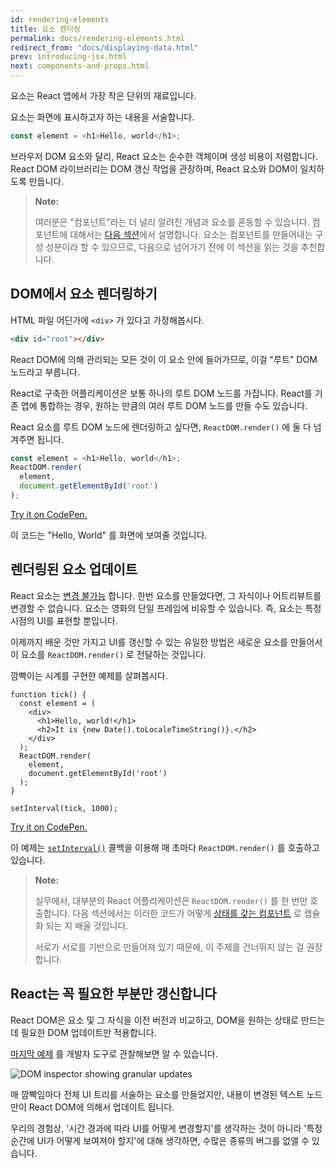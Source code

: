 ```yaml
---
id: rendering-elements
title: 요소 렌더링
permalink: docs/rendering-elements.html
redirect_from: "docs/displaying-data.html"
prev: introducing-jsx.html
next: components-and-props.html
---
```


요소는 React 앱에서 가장 작은 단위의 재료입니다.

요소는 화면에 표시하고자 하는 내용을 서술합니다.

```js
const element = <h1>Hello, world</h1>;
```

브라우저 DOM 요소와 달리, React 요소는 순수한 객체이며 생성 비용이 저렴합니다.
React DOM 라이브러리는 DOM 갱신 작업을 관장하며, React 요소와 DOM이 일치하도록 만듭니다.

>**Note:**
>
> 여러분은 "컴포넌트"라는 더 널리 알려진 개념과 요소를 혼동할 수 있습니다. 컴포넌트에 대해서는 [다음 섹션](/docs/components-and-props.html)에서 설명합니다. 요소는 컴포넌트를 만들어내는 구성 성분이라 할 수 있으므로, 다음으로 넘어가기 전에 이 섹션을 읽는 것을 추천합니다.

## DOM에서 요소 렌더링하기

HTML 파일 어딘가에 `<div>` 가 있다고 가정해봅시다.

```html
<div id="root"></div>
```

React DOM에 의해 관리되는 모든 것이 이 요소 안에 들어가므로, 이걸 "루트" DOM 노드라고 부릅니다.

React로 구축한 어플리케이션은 보통 하나의 루트 DOM 노드를 가집니다. React를 기존 앱에 통합하는 경우, 원하는 만큼의 여러 루트 DOM 노드를 만들 수도 있습니다.

React 요소를 루트 DOM 노드에 렌더링하고 싶다면, `ReactDOM.render()` 에 둘 다 넘겨주면 됩니다.

```js
const element = <h1>Hello, world</h1>;
ReactDOM.render(
  element,
  document.getElementById('root')
);
```

[Try it on CodePen.](http://codepen.io/gaearon/pen/rrpgNB?editors=1010)

이 코드는 "Hello, World" 를 화면에 보여줄 것입니다.

## 렌더링된 요소 업데이트

React 요소는 [변경 불가능](https://en.wikipedia.org/wiki/Immutable_object) 합니다. 한번 요소를 만들었다면, 그 자식이나 어트리뷰트를 변경할 수 없습니다. 요소는 영화의 단일 프레임에 비유할 수 있습니다. 즉, 요소는 특정 시점의 UI를 표현할 뿐입니다.

이제까지 배운 것만 가지고 UI를 갱신할 수 있는 유일한 방법은 새로운 요소를 만들어서 이 요소를 `ReactDOM.render()` 로 전달하는 것입니다.

깜빡이는 시계를 구현한 예제를 살펴봅시다.

```js{8-11}
function tick() {
  const element = (
    <div>
      <h1>Hello, world!</h1>
      <h2>It is {new Date().toLocaleTimeString()}.</h2>
    </div>
  );
  ReactDOM.render(
    element,
    document.getElementById('root')
  );
}

setInterval(tick, 1000);
```

[Try it on CodePen.](http://codepen.io/gaearon/pen/gwoJZk?editors=0010)

이 예제는 [`setInterval()`](https://developer.mozilla.org/en-US/docs/Web/API/WindowTimers/setInterval) 콜백을 이용해 매 초마다 `ReactDOM.render()` 를 호출하고 있습니다.

>**Note:**
>
> 실무에서, 대부분의 React 어플리케이션은 `ReactDOM.render()` 를 한 번만 호출합니다. 다음 섹션에서는 이러한 코드가 어떻게 [상태를 갖는 컴포넌트](/docs/state-and-lifecycle.html) 로 캡슐화 되는 지 배울 것입니다.
>
> 서로가 서로를 기반으로 만들어져 있기 때문에, 이 주제를 건너뛰지 않는 걸 권장합니다.

## React는 꼭 필요한 부분만 갱신합니다

React DOM은 요소 및 그 자식을 이전 버전과 비교하고, DOM을 원하는 상태로 만드는 데 필요한 DOM 업데이트만 적용합니다.

[마지막 예제](http://codepen.io/gaearon/pen/gwoJZk?editors=0010) 를 개발자 도구로 관찰해보면 알 수 있습니다.

![DOM inspector showing granular updates](../images/docs/granular-dom-updates.gif)

매 깜빡임마다 전체 UI 트리를 서술하는 요소를 만들었지만, 내용이 변경된 텍스트 노드만이 React DOM에 의해서 업데이트 됩니다.

우리의 경험상, '시간 경과에 따라 UI를 어떻게 변경할지'를 생각하는 것이 아니라 '특정 순간에 UI가 어떻게 보여져야 할지'에 대해 생각하면, 수많은 종류의 버그를 없앨 수 있습니다.
